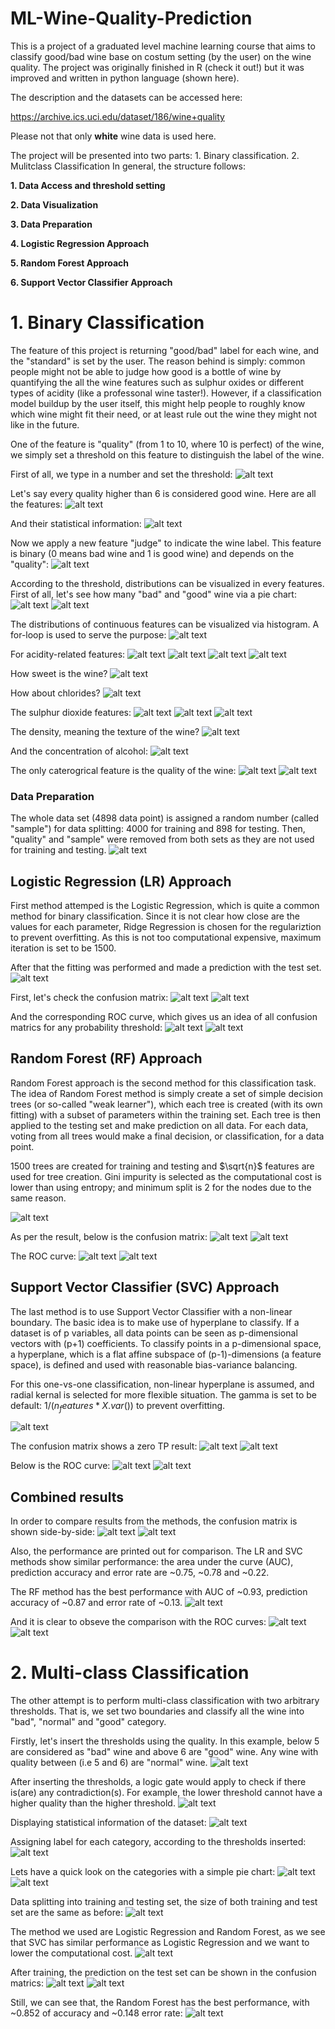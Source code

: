 # ML-Wine-Quality-Prediction
This is a project of a graduated level machine learning course that aims to classify good/bad wine base on costum setting (by the user) on the wine quality. The project was originally finished in R (check it out!) but it was improved and written in python language (shown here).

The description and the datasets can be accessed here:

https://archive.ics.uci.edu/dataset/186/wine+quality

Please not that only **white** wine data is used here.

The project will be presented into two parts: 1. Binary classification. 2. Mulitclass Classification
In general, the structure follows:

**1. Data Access and threshold setting**

**2. Data Visualization**
   
**3. Data Preparation**
   
**4. Logistic Regression Approach**   

**5. Random Forest Approach**   

**6. Support Vector Classifier Approach**


# 1. Binary Classification

The feature of this project is returning "good/bad" label for each wine, and the "standard" is set by the user. The reason behind is simply: common people might not be able to judge how good is a bottle of wine by quantifying the all the wine features such as sulphur oxides or different types of acidity (like a professonal wine taster!). However, if a classification model buildup by the user itself, this might help people to roughly know which wine might fit their need, or at least rule out the wine they might not like in the future.

One of the feature is "quality" (from 1 to 10, where 10 is perfect) of the wine, we simply set a threshold on this feature to distinguish the label of the wine.

First of all, we type in a number and set the threshold:
![alt text](images/1.png)

Let's say every quality higher than 6 is considered good wine. Here are all the features:
![alt text](images/1a.png)

And their statistical information:
![alt text](images/1b.png)

Now we apply a new feature "judge" to indicate the wine label. This feature is binary (0 means bad wine and 1 is good wine) and depends on the "quality":
![alt text](images/1c.png)

According to the threshold, distributions can be visualized in every features. First of all, let's see how many "bad" and "good" wine via a pie chart:
![alt text](images/1d.png)
![alt text](images/pie_bad_good_wine.png)

The distributions of continuous features can be visualized via histogram. A for-loop is used to serve the purpose:
![alt text](images/1e.png)

For acidity-related features:
![alt text](images/con_fixed_acidity.png)
![alt text](images/con_volatile_acidity.png)
![alt text](images/con_citric_acid.png)
![alt text](images/con_pH.png)

How sweet is the wine?
![alt text](images/con_residual_sugar.png)

How about chlorides?
![alt text](images/con_chlorides.png)

The sulphur dioxide features:
![alt text](images/con_free_sulfur_dioxide.png)
![alt text](images/con_total_sulfur_dioxide.png)
![alt text](images/con_sulphates.png)

The density, meaning the texture of the wine?
![alt text](images/con_density.png)

And the concentration of alcohol:
![alt text](images/con_alcohol.png)

The only caterogrical feature is the quality of the wine:
![alt text](images/1f.png)
![alt text](images/cat_quality.png)

### Data Preparation

The whole data set (4898 data point) is assigned a random number (called "sample") for data splitting: 4000 for training and 898 for testing. Then, "quality" and "sample" were removed from both sets as they are not used for training and testing.
![alt text](images/1g.png)

## Logistic Regression (LR) Approach

First method attemped is the Logistic Regression, which is quite a common method for binary classification. Since it is not clear how close are the values for each parameter, Ridge Regression is chosen for the regulariztion to prevent overfitting. As this is not too computational expensive, maximum iteration is set to be 1500.

After that the fitting was performed and made a prediction with the test set.
![alt text](images/1h.png)

First, let's check the confusion matrix:
![alt text](images/1i.png)
![alt text](images/cm_lr1.png)

And the corresponding ROC curve, which gives us an idea of all confusion matrics for any probability threshold:
![alt text](images/1k.png)
![alt text](images/roc_lr1.png)

## Random Forest (RF) Approach

Random Forest approach is the second method for this classification task. The idea of Random Forest method is simply create a set of simple decision trees (or so-called "weak learner"), which each tree is created (with its own fitting) with a subset of parameters within the training set. Each tree is then applied to the testing set and make prediction on all data. For each data, voting from all trees would make a final decision, or classification, for a data point.

1500 trees are created for training and testing and $\sqrt{n}$ features are used for tree creation. Gini impurity is selected as the computational cost is lower than using entropy; and minimum split is 2 for the nodes due to the same reason.

![alt text](images/1l.png)

As per the result, below is the confusion matrix:
![alt text](images/1m.png)
![alt text](images/cm_rf1.png)

The ROC curve:
![alt text](images/1o.png)
![alt text](images/roc_rf1.png)

## Support Vector Classifier (SVC) Approach

The last method is to use Support Vector Classifier with a non-linear boundary. The basic idea is to make use of hyperplane to classify. If a dataset is of p variables, all data points can be seen as p-dimensional vectors with (p+1) coefficients. To classify points in a p-dimensional space, a hyperplane, which is a flat affine subspace of (p-1)-dimensions (a feature space), is defined and used with reasonable bias-variance balancing.

For this one-vs-one classification, non-linear hyperplane is assumed, and radial kernal is selected for more flexible situation. The gamma is set to be default: $1/(n_features * X.var())$ to prevent overfitting.

![alt text](images/1p.png)

The confusion matrix shows a zero TP result:
![alt text](images/1q.png)
![alt text](images/cm_svc1.png)

Below is the ROC curve:
![alt text](images/1s.png)
![alt text](images/roc_svc1.png)

## Combined results

In order to compare results from the methods, the confusion matrix is shown side-by-side:
![alt text](images/1t.png)
![alt text](images/cm_all1.png)

Also, the performance are printed out for comparison. The LR and SVC methods show similar performance: the area under the curve (AUC), prediction accuracy and error rate are ~0.75, ~0.78 and ~0.22.

The RF method has the best performance with AUC of ~0.93, prediction accuracy of ~0.87 and error rate of ~0.13.
![alt text](images/1u.png)

And it is clear to obseve the comparison with the ROC curves:
![alt text](images/1v.png)
![alt text](images/roc_all1.png)




# 2. Multi-class Classification

The other attempt is to perform multi-class classification with two arbitrary thresholds. That is, we set two boundaries and classify all the wine into "bad", "normal" and "good" category.

Firstly, let's insert the thresholds using the quality. In this example, below 5 are considered as "bad" wine and above 6 are "good" wine. Any wine with quality between (i.e 5 and 6) are "normal" wine.
![alt text](images/2a.png)

After inserting the thresholds, a logic gate would apply to check if there is(are) any contradiction(s). For example, the lower threshold cannot have a higher quality than the higher threshold.
![alt text](images/2b.png)

Displaying statistical information of the dataset:
![alt text](images/2c.png)

Assigning label for each category, according to the thresholds inserted:
![alt text](images/2d.png)

Lets have a quick look on the categories with a simple pie chart:
![alt text](images/2e.png)
![alt text](images/pie_bad_nor_good_wine.png)

Data splitting into training and testing set, the size of both training and test set are the same as before:
![alt text](images/2f.png)

The method we used are Logistic Regression and Random Forest, as we see that SVC has similar performance as Logistic Regression and we want to lower the computational cost.
![alt text](images/2h.png)

After training, the prediction on the test set can be shown in the confusion matrics:
![alt text](images/2i.png)
![alt text](images/cm_all2.png)

Still, we can see that, the Random Forest has the best performance, with ~0.852 of accuracy and ~0.148 error rate:
![alt text](images/2j.png)
